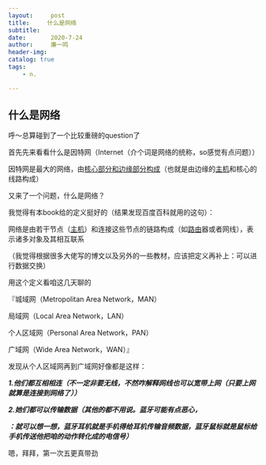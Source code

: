 ```yaml
---
layout:     post
title:     什么是网络 
subtitle:   
date:       2020-7-24
author:     廉一鸣
header-img: 
catalog: true
tags:
    - n.

---
```


## 什么是网络

呼～总算碰到了一个比较重磅的question了

首先先来看看什么是因特网（Internet（介个词是网络的统称，so感觉有点问题））

因特网是最大的网络，由[核心部分和边缘部分构成](https://mp.weixin.qq.com/s?__biz=MzI4Nzc2MzA3OQ==&mid=2247484556&idx=4&sn=b59c54a7d3df69d2b68f31b608445545&scene=21#wechat_redirect)（也就是由边缘的[主机](https://mp.weixin.qq.com/s?__biz=MzI4Nzc2MzA3OQ==&mid=2247484542&idx=2&sn=c347f4bc8979a6c3f14b9420a2834818&scene=21#wechat_redirect)和核心的线路构成）

又来了一个问题，什么是网络？

我觉得有本book给的定义挺好的（结果发现百度百科就用的这句）：

网络是由若干节点（[主机](https://mp.weixin.qq.com/s?__biz=MzI4Nzc2MzA3OQ==&mid=2247484542&idx=2&sn=c347f4bc8979a6c3f14b9420a2834818&scene=21#wechat_redirect)）和连接这些节点的链路构成（如[路由](https://mp.weixin.qq.com/s?__biz=MzI4Nzc2MzA3OQ==&mid=2247484565&idx=2&sn=ef2b2603415197fa07280f7bc358d9f3&scene=21#wechat_redirect)器或者网线），表示诸多对象及其相互联系

（我觉得根据很多大佬写的博文以及另外的一些教材，应该把定义再补上：可以进行数据交换）

用这个定义看咱这几天聊的

『城域网（Metropolitan Area Network，MAN）

局域网（Local Area Network，LAN）

个人区域网（Personal Area Network，PAN）

广域网（Wide Area Network，WAN）』

发现从个人区域网再到广域网好像都是这样：

***1.他们都互相相连（不一定非要无线，不然咋解释网线也可以宽带上网（只要上网就算是连接到网络了））***

***2.她们都可以传输数据（其他的都不用说。蓝牙可能有点恶心，***

***：就可以想一想，蓝牙耳机就是手机得给耳机传输音频数据，蓝牙鼠标就是鼠标给手机传送他把咱的动作转化成的电信号）***



嗯，拜拜，第一次五更真带劲

